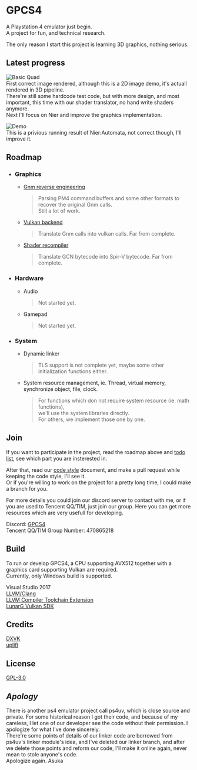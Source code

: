 # GPCS4

A Playstation 4 emulator just begin.  
A project for fun, and technical research.  

The only reason I start this project is learning 3D graphics, nothing serious.

## Latest progress

![Basic Quad](https://photos.app.goo.gl/MjU9ia766343jyDu9)  
First correct image rendered, although this is a 2D image demo, it's actuall rendered in 3D pipeline.  
There're still some hardcode test code, but with more design, and most important, this time with our shader translator, no hand write shaders anymore.  
Next I'll focus on Nier and improve the graphics implementation.

![Demo](https://github.com/Inori/GPCS4/blob/master/Misc/nier_logo.gif)  
This is a privious running result of Nier:Automata, not correct though, I'll improve it.

## Roadmap

* ### Graphics
    * [Gnm reverse engineering](https://github.com/Inori/GPCS4/tree/master/GPCS4/Graphic/Gnm)
        > Parsing PM4 command buffers and some other formats to recover the original Gnm calls.  
        Still a lot of work.
    * [Vulkan backend](https://github.com/Inori/GPCS4/tree/master/GPCS4/Graphic/Gve)
        > Translate Gnm calls into vulkan calls. Far from complete.
    * [Shader recompiler](https://github.com/Inori/GPCS4/tree/master/GPCS4/Graphic/Pssl)
        > Translate GCN bytecode into Spir-V bytecode. Far from complete.

* ### Hardware
    * Audio
        > Not started yet.
    * Gamepad
        > Not started yet.

* ### System
    * Dynamic linker
        > TLS support is not complete yet, maybe some other initialization functions either.
    * System resource management, ie. Thread, virtual memory, synchronize object, file, clock.
        > For functions which don not require system resource (ie. math functions),  
        we'll use the system libraries directly.  
        For others, we implement those one by one.

## Join
If you want to participate in the project, read the roadmap above and [todo list](https://github.com/Inori/GPCS4/projects/1), see which part you are insterested in.

After that, read our [code style](https://github.com/Inori/GPCS4/blob/master/Doc/CodeStyle.md) document, and make a pull request while keeping the code style, I'll see it.  
Or if you're willing to work on the project for a pretty long time, I could make a branch for you.

For more details you could join our discord server to contact with me, or if you are used to Tencent QQ/TIM, just join our group. Here you can get more resources which are very usefull for developing.

Discord: [GPCS4](https://discord.gg/PXrUxtk)  
Tencent QQ/TIM Group Number: 470865218

## Build
To run or develop GPCS4, a CPU supporting AVX512 together with a graphics card supporting Vulkan are required.  
Currently, only Windows build is supported.  

Visual Studio 2017  
[LLVM/Clang](http://releases.llvm.org/9.0.0/LLVM-9.0.0-win64.exe)  
[LLVM Compiler Toolchain Extension](https://marketplace.visualstudio.com/items?itemName=LLVMExtensions.llvm-toolchain)  
[LunarG Vulkan SDK](https://vulkan.lunarg.com/)

## Credits
[DXVK](https://github.com/doitsujin/dxvk)  
[uplift](https://github.com/idc/uplift)

## License
[GPL-3.0](https://github.com/Inori/GPCS4/blob/master/LICENSE)  

## _Apology_  
There is another ps4 emulator project call ps4uv, which is close source and private.
For some historical reason I got their code, and because of my careless, I let one of our developer see the code without their permission. I apologize for what I've done sincerely.  
There're some points of details of our linker code are borrowed from ps4uv's linker module's idea, and I've deleted our linker branch, and after we delete those points and reform our code, I'll make it online again, never mean to stole anyone's code.  
Apologize again. Asuka




